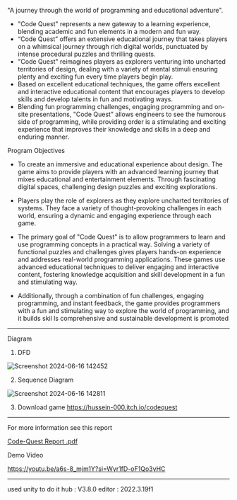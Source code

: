 "A journey through the world of programming and educational adventure".
- "Code Quest" represents a new gateway to a learning experience, blending academic and fun elements in a modern and fun way.
- “Code Quest” offers an extensive educational journey that takes players on a whimsical journey through rich digital worlds, punctuated by intense procedural puzzles and thrilling quests.
- "Code Quest" reimagines players as explorers venturing into uncharted territories of design, dealing with a variety of mental stimuli ensuring plenty and exciting fun every time players begin play.
- Based on excellent educational techniques, the game offers excellent and interactive educational content that encourages players to develop skills and develop talents in fun and motivating ways.
- Blending fun programming challenges, engaging programming and on-site presentations, "Code Quest" allows engineers to see the humorous side of programming, while providing order is a
         stimulating and exciting experience that improves their knowledge and skills in a deep and enduring manner.



Program Objectives

- To create an immersive and educational experience about design. The game aims to provide players with an advanced learning journey that mixes educational and entertainment elements.
  Through fascinating digital spaces, challenging design puzzles and exciting explorations.
  
- Players play the role of explorers as they explore uncharted territories of systems. They face a variety of thought-provoking challenges in each world,
   ensuring a dynamic and engaging experience through each game.
  
- The primary goal of "Code Quest" is to allow programmers to learn and use programming concepts in a practical way.
   Solving a variety of functional puzzles and challenges gives players hands-on experience and addresses real-world programming applications.
   These games use advanced educational techniques to deliver engaging and interactive content, fostering knowledge acquisition and skill development in a fun and stimulating way.
  
- Additionally, through a combination of fun challenges, engaging programming, and instant feedback, the game provides programmers with a fun and stimulating way to explore the world of programming,
   and it builds skil  ls comprehensive and sustainable development is promoted


-------------------------------------------------------------------------------------------------------------------------------------------------------------------------------------------------------------------

Diagram

1) DFD
   
![Screenshot 2024-06-16 142452](https://github.com/00hussein00/CodeQuest/assets/107136547/43389240-6997-4720-ae78-1f2242ecd17d)


2) Sequence Diagram

![Screenshot 2024-06-16 142811](https://github.com/00hussein00/CodeQuest/assets/107136547/7d055c50-ffe8-480f-81f2-37ab87c6a87d)

3) Download game
   https://hussein-000.itch.io/codequest
   
-------------------------------------------------------------------------------------------------------------------------------------------------------------------------------------------------------------------

For more information see this report

[Code-Quest  Report .pdf](https://github.com/user-attachments/files/15857631/Code-Quest.Report.pdf)



Demo Video

https://youtu.be/a6s-8_mjm1Y?si=Wyr1fD-oF1Qo3yHC


-------------------------------------------------------------------------------------------------------------------------------------------------------------------------------------------------------------------
used unity to do it
         hub :  V3.8.0
         editor : 2022.3.19f1
         

